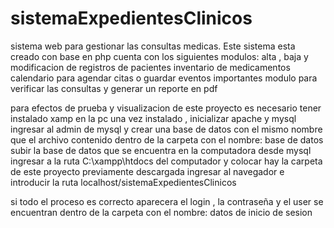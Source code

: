 # sistemaExpedientesClinicos
 sistema web para gestionar las consultas medicas.
 Este sistema esta creado con base en php
 cuenta con los siguientes modulos:
  alta , baja y modificacion de registros de pacientes
  inventario de medicamentos
  calendario para agendar citas o guardar eventos importantes
  modulo para verificar las consultas y generar un reporte en pdf
  
 para efectos de prueba y visualizacion de este proyecto es necesario tener instalado xamp en la pc
 una vez instalado , inicializar  apache y mysql
 ingresar al admin de mysql y crear una base de datos con el mismo nombre que el archivo contenido dentro de la carpeta con el nombre: base de datos
 subir la base de datos  que se encuentra en la computadora desde mysql
 ingresar a la ruta C:\xampp\htdocs  del computador y colocar hay la carpeta de este proyecto previamente descargada
 ingresar al navegador e introducir la ruta localhost/sistemaExpedientesClinicos

si todo el proceso es correcto aparecera el login , la contraseña y el user se encuentran dentro de la carpeta con el nombre:  datos de inicio de sesion
